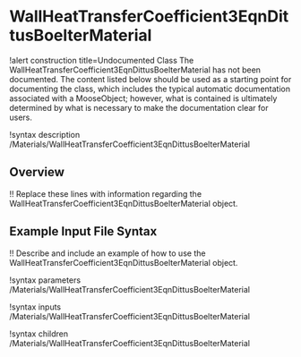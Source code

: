 # WallHeatTransferCoefficient3EqnDittusBoelterMaterial

!alert construction title=Undocumented Class
The WallHeatTransferCoefficient3EqnDittusBoelterMaterial has not been documented. The content listed below should be used as a starting point for
documenting the class, which includes the typical automatic documentation associated with a
MooseObject; however, what is contained is ultimately determined by what is necessary to make the
documentation clear for users.

!syntax description /Materials/WallHeatTransferCoefficient3EqnDittusBoelterMaterial

## Overview

!! Replace these lines with information regarding the WallHeatTransferCoefficient3EqnDittusBoelterMaterial object.

## Example Input File Syntax

!! Describe and include an example of how to use the WallHeatTransferCoefficient3EqnDittusBoelterMaterial object.

!syntax parameters /Materials/WallHeatTransferCoefficient3EqnDittusBoelterMaterial

!syntax inputs /Materials/WallHeatTransferCoefficient3EqnDittusBoelterMaterial

!syntax children /Materials/WallHeatTransferCoefficient3EqnDittusBoelterMaterial

